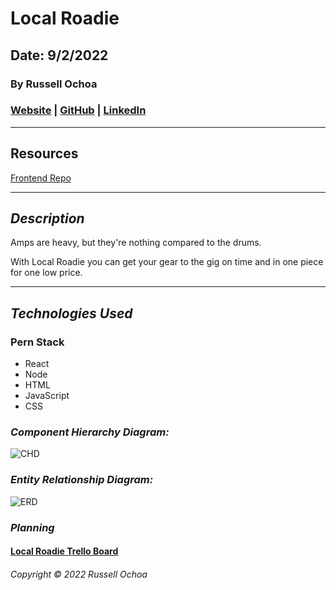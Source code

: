 # Local Roadie

## Date: 9/2/2022

### By Russell Ochoa

### [Website](https://www.eg15m.com/) | [GitHub](https://github.com/russellgochoa) | [LinkedIn](https://www.linkedin.com/in/russell-ochoa-7a2a9516/)


---

## **Resources**

[Frontend Repo](https://github.com/russellgochoa/Local-Roadie-frontend)

---

## **_Description_**

Amps are heavy, but they're nothing compared to the drums. 

With Local Roadie you can get your gear to the gig on time and in one piece for one low price. 


---

## **_Technologies Used_**

### Pern Stack

- React
- Node
- HTML
- JavaScript
- CSS

### **_Component Hierarchy Diagram:_**

![CHD](https://i.imgur.com/nmPeSW2.png 'Component Hierachy Diagram')

### **_Entity Relationship Diagram:_**

![ERD](https://i.imgur.com/dUKKHUV.png 'Entity Relationship Diagram')

### **_Planning_**

#### [Local Roadie Trello Board](https://trello.com/b/MkXqFIyY/project-4-local-roadie-capstone)


###### Copyright &copy; 2022 Russell Ochoa
